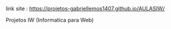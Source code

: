 link site : https://projetos-gabriellemos1407.github.io/AULASIW/

Projetos IW (Informatica para Web)
